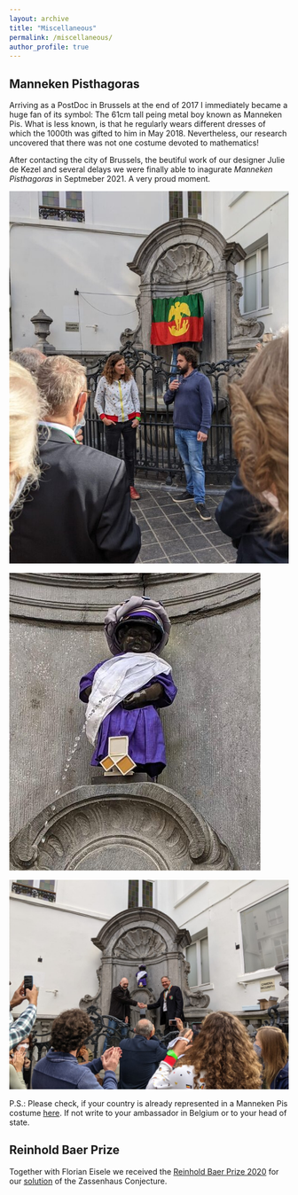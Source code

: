 ```yaml
---
layout: archive
title: "Miscellaneous"
permalink: /miscellaneous/
author_profile: true
---
```


## Manneken Pisthagoras ##

Arriving as a PostDoc in Brussels at the end of 2017 I immediately became a huge fan of its symbol: The 61cm tall peing metal boy known as Manneken Pis. What is less known, is that he regularly wears different dresses of which the 1000th was gifted to him in May 2018. Nevertheless, our research uncovered that there was not one costume devoted to mathematics!

After contacting the city of Brussels, the beutiful work of our designer Julie de Kezel and several delays we were finally able to inagurate _Manneken Pisthagoras_ in Septmeber 2021. A very proud moment.

![MPCovered](/images/MPSpeachResized.jpg)

![MPDetail](/images/MPSmall.jpg)

![MPHandshake](/images/MPOrder.JPG)

P.S.: Please check, if your country is already represented in a Manneken Pis costume [here](https://www.mannekenpis.brussels/en/more-than-1000-costumes). If not write to your ambassador in Belgium or to your head of state.

## Reinhold Baer Prize ## 

Together with Florian Eisele we received the [Reinhold Baer Prize 2020](http://www.advgrouptheory.com/BaerPrize/BaerPrize2020.html) for our [solution](https://arxiv.org/abs/1710.08780) of the Zassenhaus Conjecture.
